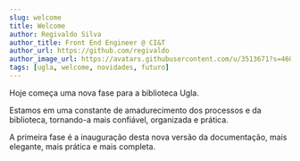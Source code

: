 ```yaml
---
slug: welcome
title: Welcome
author: Regivaldo Silva
author_title: Front End Engineer @ CI&T
author_url: https://github.com/regivaldo
author_image_url: https://avatars.githubusercontent.com/u/3513671?s=460&u=b6509e8f0e7fdfc4a04ccfb9dfbdd11eca9f8dd4&v=4
tags: [ugla, welcome, novidades, futuro]
---
```


Hoje começa uma nova fase para a biblioteca Ugla.

Estamos em uma constante de amadurecimento dos processos e da biblioteca, tornando-a mais confiável, organizada e prática.

A primeira fase é a inauguração desta nova versão da documentação, mais elegante, mais prática e mais completa.
